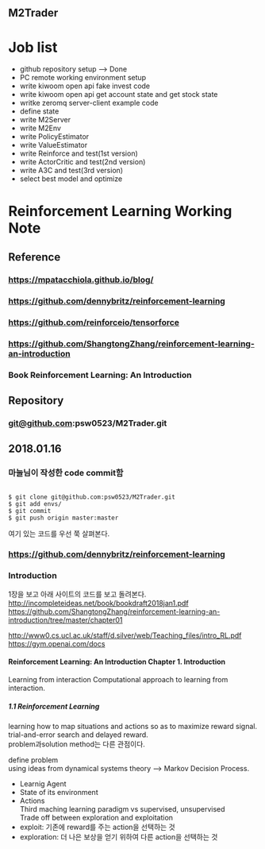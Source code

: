  M2Trader
 --------

# Job list
- github repository setup --> Done
- PC remote working environment setup
- write kiwoom open api fake invest code
- write kiwoom open api get account state and get stock state
- writke zeromq server-client example code
- define state
- write M2Server
- write M2Env
- write PolicyEstimator
- write ValueEstimator
- write Reinforce and test(1st version)
- write ActorCritic and test(2nd version)
- write A3C and test(3rd version)
- select best model and optimize

# Reinforcement Learning Working Note
## Reference
### https://mpatacchiola.github.io/blog/
### https://github.com/dennybritz/reinforcement-learning
### https://github.com/reinforceio/tensorforce
### https://github.com/ShangtongZhang/reinforcement-learning-an-introduction
### Book Reinforcement Learning: An Introduction

## Repository
### git@github.com:psw0523/M2Trader.git

## 2018.01.16
### 마눌님이 작성한 code commit함
<pre><code>
$ git clone git@github.com:psw0523/M2Trader.git
$ git add envs/
$ git commit
$ git push origin master:master
</code></pre>

여기 있는 코드를 우선 쭉 살펴본다.
### https://github.com/dennybritz/reinforcement-learning

### Introduction

1장을 보고 아래 사이트의 코드를 보고 돌려본다.
http://incompleteideas.net/book/bookdraft2018jan1.pdf
https://github.com/ShangtongZhang/reinforcement-learning-an-introduction/tree/master/chapter01

http://www0.cs.ucl.ac.uk/staff/d.silver/web/Teaching_files/intro_RL.pdf
https://gym.openai.com/docs

#### Reinforcement Learning: An Introduction Chapter 1. Introduction
Learning from interaction
Computational approach to learning from interaction.
##### 1.1 Reinforcement Learning
learning how to map situations and actions so as to maximize reward signal.  
trial-and-error search and delayed reward.  
problem과solution method는 다른 관점이다.  

define problem  
using ideas from dynamical systems theory --> Markov Decision Process.  
- Learnig Agent
- State of its environment
- Actions  
Third maching learning paradigm vs supervised, unsupervised  
Trade off between exploration and exploitation  
- exploit: 기존에 reward를 주는 action을 선택하는 것
- exploration: 더 나은 보상을 얻기 위하여 다른 action을 선택하는 것

